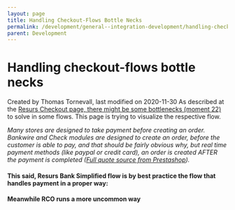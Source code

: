 ```yaml
---
layout: page
title: Handling Checkout-Flows Bottle Necks
permalink: /development/general--integration-development/handling-checkout-flows-bottle-necks/
parent: Development
---
```



# Handling checkout-flows bottle necks 
Created by Thomas Tornevall, last modified on 2020-11-30
As described at the [Resurs Checkout page, there might be some
bottlenecks (moment
22)](https://test.resurs.com/docs/pages/viewpage.action?pageId=5570788#Iframecommunication(ResursCheckoutJS)-Themoment22)
to solve in some flows. This page is trying to visualize the respective
flow. 

*Many stores are designed to take payment before creating an order. 
Bankwire and Check modules are designed to create an order, before the
customer is able to pay, and that should be fairly obvious why, but real
time payment methods (like paypal or credit card), an order is created
AFTER the payment is completed ([Full quote source from
Prestashop](https://www.prestashop.com/forums/topic/362916-problem-prestashop-sends-order-confirmation-email-before-payment/?tab=comments#comment-1855962)).*

#### This said, Resurs Bank Simplified flow is by best practice the flow that handles payment in a proper way:

#### Meanwhile RCO runs a more uncommon way

